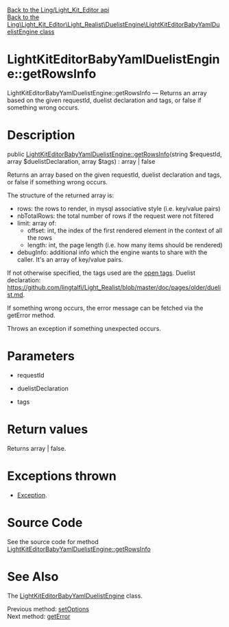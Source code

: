 [Back to the Ling/Light_Kit_Editor api](https://github.com/lingtalfi/Light_Kit_Editor/blob/master/doc/api/Ling/Light_Kit_Editor.md)<br>
[Back to the Ling\Light_Kit_Editor\Light_Realist\DuelistEngine\LightKitEditorBabyYamlDuelistEngine class](https://github.com/lingtalfi/Light_Kit_Editor/blob/master/doc/api/Ling/Light_Kit_Editor/Light_Realist/DuelistEngine/LightKitEditorBabyYamlDuelistEngine.md)


LightKitEditorBabyYamlDuelistEngine::getRowsInfo
================



LightKitEditorBabyYamlDuelistEngine::getRowsInfo — Returns an array based on the given requestId, duelist declaration and tags, or false if something wrong occurs.




Description
================


public [LightKitEditorBabyYamlDuelistEngine::getRowsInfo](https://github.com/lingtalfi/Light_Kit_Editor/blob/master/doc/api/Ling/Light_Kit_Editor/Light_Realist/DuelistEngine/LightKitEditorBabyYamlDuelistEngine/getRowsInfo.md)(string $requestId, array $duelistDeclaration, array $tags) : array | false




Returns an array based on the given requestId, duelist declaration and tags, or false if something wrong occurs.

The structure of the returned array is:

- rows: the rows to render, in mysql associative style (i.e. key/value pairs)
- nbTotalRows: the total number of rows if the request were not filtered
- limit: array of:
     - offset: int, the index of the first rendered element in the context of all the rows
     - length: int, the page length (i.e. how many items should be rendered)
- debugInfo: additional info which the engine wants to share with the caller.
     It's an array of key/value pairs.

If not otherwise specified, the tags used are the [open tags](https://github.com/lingtalfi/Light_Realform/blob/master/doc/pages/2020/conception-notes.md#the-updateric-concept).
Duelist declaration: https://github.com/lingtalfi/Light_Realist/blob/master/doc/pages/older/duelist.md.

If something wrong occurs, the error message can be fetched via the getError method.


Throws an exception if something unexpected occurs.




Parameters
================


- requestId

    

- duelistDeclaration

    

- tags

    


Return values
================

Returns array | false.


Exceptions thrown
================

- [Exception](http://php.net/manual/en/class.exception.php).&nbsp;







Source Code
===========
See the source code for method [LightKitEditorBabyYamlDuelistEngine::getRowsInfo](https://github.com/lingtalfi/Light_Kit_Editor/blob/master/Light_Realist/DuelistEngine/LightKitEditorBabyYamlDuelistEngine.php#L84-L338)


See Also
================

The [LightKitEditorBabyYamlDuelistEngine](https://github.com/lingtalfi/Light_Kit_Editor/blob/master/doc/api/Ling/Light_Kit_Editor/Light_Realist/DuelistEngine/LightKitEditorBabyYamlDuelistEngine.md) class.

Previous method: [setOptions](https://github.com/lingtalfi/Light_Kit_Editor/blob/master/doc/api/Ling/Light_Kit_Editor/Light_Realist/DuelistEngine/LightKitEditorBabyYamlDuelistEngine/setOptions.md)<br>Next method: [getError](https://github.com/lingtalfi/Light_Kit_Editor/blob/master/doc/api/Ling/Light_Kit_Editor/Light_Realist/DuelistEngine/LightKitEditorBabyYamlDuelistEngine/getError.md)<br>

